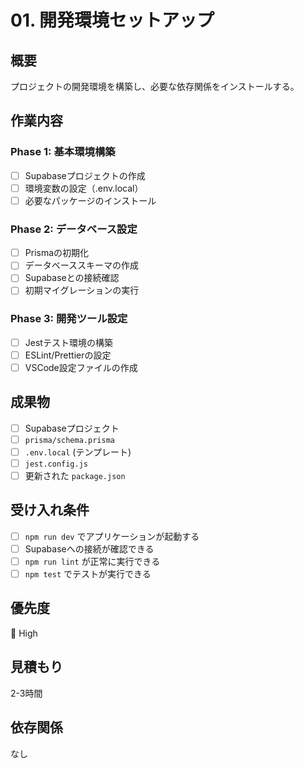# 01. 開発環境セットアップ

## 概要

プロジェクトの開発環境を構築し、必要な依存関係をインストールする。

## 作業内容

### Phase 1: 基本環境構築

- [ ] Supabaseプロジェクトの作成
- [ ] 環境変数の設定（.env.local）
- [ ] 必要なパッケージのインストール

### Phase 2: データベース設定

- [ ] Prismaの初期化
- [ ] データベーススキーマの作成
- [ ] Supabaseとの接続確認
- [ ] 初期マイグレーションの実行

### Phase 3: 開発ツール設定

- [ ] Jestテスト環境の構築
- [ ] ESLint/Prettierの設定
- [ ] VSCode設定ファイルの作成

## 成果物

- [ ] Supabaseプロジェクト
- [ ] `prisma/schema.prisma`
- [ ] `.env.local` (テンプレート)
- [ ] `jest.config.js`
- [ ] 更新された `package.json`

## 受け入れ条件

- [ ] `npm run dev` でアプリケーションが起動する
- [ ] Supabaseへの接続が確認できる
- [ ] `npm run lint` が正常に実行できる
- [ ] `npm test` でテストが実行できる

## 優先度

🔴 High

## 見積もり

2-3時間

## 依存関係

なし
